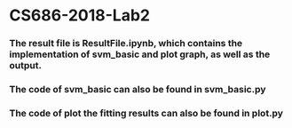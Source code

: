 # CS686-2018-Lab2

### The result file is ResultFile.ipynb, which contains the implementation of svm_basic and plot graph, as well as the output.  

### The code of svm_basic can also be found in svm_basic.py  

### The code of plot the fitting results can also be found in plot.py
